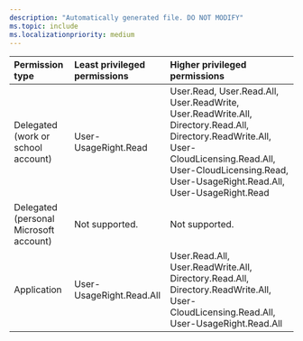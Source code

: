 ```yaml
---
description: "Automatically generated file. DO NOT MODIFY"
ms.topic: include
ms.localizationpriority: medium
---
```


|Permission type|Least privileged permissions|Higher privileged permissions|
|:---|:---|:---|
|Delegated (work or school account)|User-UsageRight.Read|User.Read, User.Read.All, User.ReadWrite, User.ReadWrite.All, Directory.Read.All, Directory.ReadWrite.All, User-CloudLicensing.Read.All, User-CloudLicensing.Read, User-UsageRight.Read.All, User-UsageRight.Read|
|Delegated (personal Microsoft account)|Not supported.|Not supported.|
|Application|User-UsageRight.Read.All|User.Read.All, User.ReadWrite.All, Directory.Read.All, Directory.ReadWrite.All, User-CloudLicensing.Read.All, User-UsageRight.Read.All|